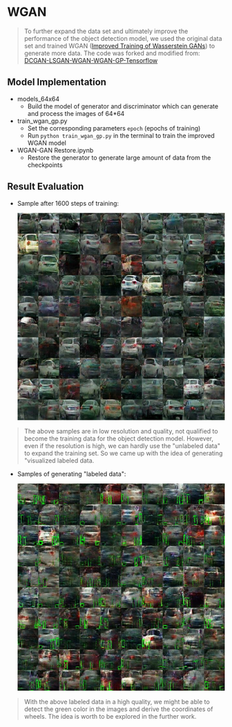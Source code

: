 # WGAN

> To further expand the data set and ultimately improve the performance of the object detection model, we used the original data set and trained WGAN ([Improved Training of Wasserstein GANs](https://arxiv.org/pdf/1704.00028.pdf)) to generate more data. The code was forked and modified from: [DCGAN-LSGAN-WGAN-WGAN-GP-Tensorflow](https://github.com/LynnHo/DCGAN-LSGAN-WGAN-WGAN-GP-Tensorflow)



## Model Implementation

* models_64x64
  * Build the model of generator and discriminator which can generate and process the images of 64*64
* train_wgan_gp.py
  * Set the corresponding parameters `epoch` (epochs of training)
  * Run `python train_wgan_gp.py` in the terminal to train the improved WGAN model
* WGAN-GAN Restore.ipynb
  * Restore the generator to generate large amount of data from the checkpoints



## Result Evaluation

* Sample after 1600 steps of training: 

  ![unlabeled_img_after_1599_epochs](./sample_images_while_training/unlabeled_img_after_1599_epochs.jpg)

>  The above samples are in low resolution and quality, not qualified to become the training data for the object detection model. However, even if the resolution is high, we can hardly use the "unlabeled data" to expand the training set. So we came up with the idea of generating "visualized labeled data.



* Samples of generating "labeled data": 

  ![labeled_img_after_1999_epochs](./sample_images_while_training/labeled_img_after_1999_epochs.jpg)

> With the above labeled data in a high quality, we might be able to detect the green color in the images and derive the coordinates of wheels. The idea is worth to be explored in the further work.

